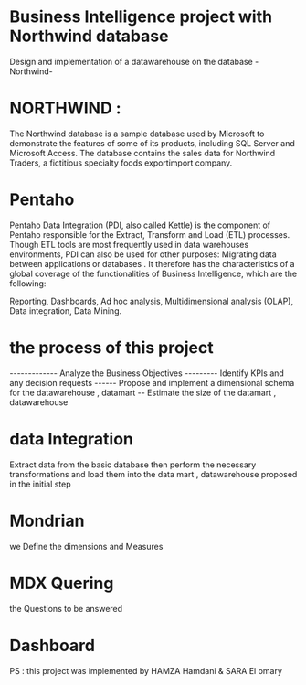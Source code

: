 # Business Intelligence project with Northwind database
Design and implementation of a datawarehouse on the database -Northwind-
# NORTHWIND :
The Northwind database is a sample database used by Microsoft to demonstrate the features of some of its products, including SQL Server and Microsoft Access. The database contains the sales data for Northwind Traders, a fictitious specialty foods exportimport company.
# Pentaho
Pentaho Data Integration (PDI, also called Kettle) is the component of Pentaho responsible for the Extract, Transform and Load (ETL) processes. Though ETL tools are most frequently used in data warehouses environments, PDI can also be used for other purposes: Migrating data between applications or databases . It therefore has the characteristics of a global coverage of the functionalities of Business Intelligence, which are the following:

Reporting,
Dashboards,
Ad hoc analysis,
Multidimensional analysis (OLAP),
Data integration,
Data Mining.
# the process of this project
------------- Analyze the Business Objectives
---------  Identify KPIs and any decision requests
------ Propose and implement a dimensional schema for the datawarehouse , datamart
-- Estimate the size of the datamart , datawarehouse
# data Integration 
Extract data from the basic database then perform the necessary transformations and load them into the data mart , datawarehouse proposed in the initial step 
# Mondrian 
we Define the dimensions and Measures
 # MDX Quering 
the Questions to be answered
# Dashboard
PS : this project was implemented by HAMZA Hamdani & SARA El omary
